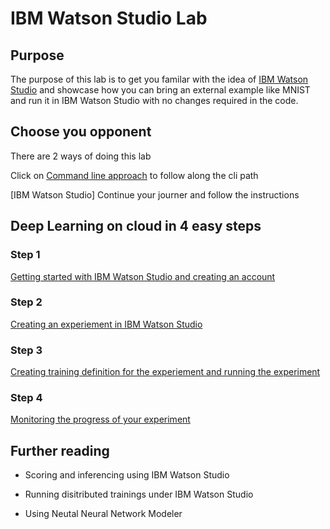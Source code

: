 # IBM Watson Studio Lab

## Purpose
The purpose of this lab is to get you familar with the idea of [IBM Watson Studio](https://dataplatform.ibm.com/ml/experiments/) and showcase how you can bring an external example like MNIST and run it in IBM Watson Studio with no changes required in the code.

## Choose you opponent

There are 2 ways of doing this lab

Click on [Command line approach](cli.md) to follow along the cli path


[IBM Watson Studio] Continue your journer and follow the instructions

## Deep Learning on cloud in 4 easy steps

### Step 1
[Getting started with IBM Watson Studio and creating an account](step_one.md)

### Step 2
[Creating an experiement in IBM Watson Studio](step_two.md)

### Step 3
[Creating training definition for the experiement and running the experiment](step_three.md)

### Step 4
[Monitoring the progress of your experiment](step_four.md)

## Further reading

- Scoring and inferencing using IBM Watson Studio

- Running disitributed trainings under IBM Watson Studio

- Using Neutal Neural Network Modeler